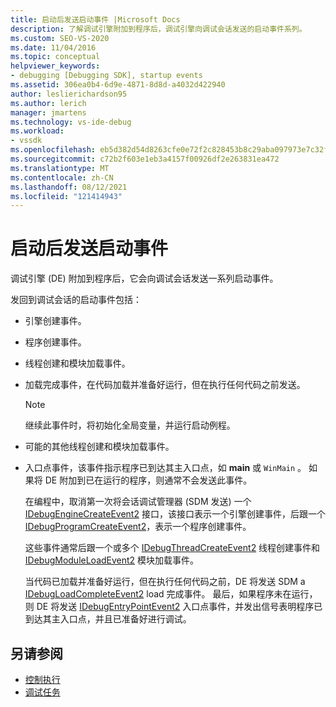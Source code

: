 ```yaml
---
title: 启动后发送启动事件 |Microsoft Docs
description: 了解调试引擎附加到程序后，调试引擎向调试会话发送的启动事件系列。
ms.custom: SEO-VS-2020
ms.date: 11/04/2016
ms.topic: conceptual
helpviewer_keywords:
- debugging [Debugging SDK], startup events
ms.assetid: 306ea0b4-6d9e-4871-8d8d-a4032d422940
author: leslierichardson95
ms.author: lerich
manager: jmartens
ms.technology: vs-ide-debug
ms.workload:
- vssdk
ms.openlocfilehash: eb5d382d54d8263cfe0e72f2c828453b8c29aba097973e7c32f1640cc1d2d4a2
ms.sourcegitcommit: c72b2f603e1eb3a4157f00926df2e263831ea472
ms.translationtype: MT
ms.contentlocale: zh-CN
ms.lasthandoff: 08/12/2021
ms.locfileid: "121414943"
---
```

# <a name="send-startup-events-after-a-launch"></a>启动后发送启动事件
调试引擎 (DE) 附加到程序后，它会向调试会话发送一系列启动事件。

 发回到调试会话的启动事件包括：

- 引擎创建事件。

- 程序创建事件。

- 线程创建和模块加载事件。

- 加载完成事件，在代码加载并准备好运行，但在执行任何代码之前发送。

  > [!NOTE]
  > 继续此事件时，将初始化全局变量，并运行启动例程。

- 可能的其他线程创建和模块加载事件。

- 入口点事件，该事件指示程序已到达其主入口点，如 **main** 或 `WinMain` 。 如果将 DE 附加到已在运行的程序，则通常不会发送此事件。

  在编程中，取消第一次将会话调试管理器 (SDM 发送) 一个 [IDebugEngineCreateEvent2](../../extensibility/debugger/reference/idebugenginecreateevent2.md) 接口，该接口表示一个引擎创建事件，后跟一个 [IDebugProgramCreateEvent2](../../extensibility/debugger/reference/idebugprogramcreateevent2.md)，表示一个程序创建事件。

  这些事件通常后跟一个或多个 [IDebugThreadCreateEvent2](../../extensibility/debugger/reference/idebugthreadcreateevent2.md) 线程创建事件和 [IDebugModuleLoadEvent2](../../extensibility/debugger/reference/idebugmoduleloadevent2.md) 模块加载事件。

  当代码已加载并准备好运行，但在执行任何代码之前，DE 将发送 SDM a [IDebugLoadCompleteEvent2](../../extensibility/debugger/reference/idebugloadcompleteevent2.md) load 完成事件。 最后，如果程序未在运行，则 DE 将发送 [IDebugEntryPointEvent2](../../extensibility/debugger/reference/idebugentrypointevent2.md) 入口点事件，并发出信号表明程序已到达其主入口点，并且已准备好进行调试。

## <a name="see-also"></a>另请参阅
- [控制执行](../../extensibility/debugger/control-of-execution.md)
- [调试任务](../../extensibility/debugger/debugging-tasks.md)
